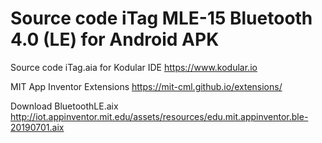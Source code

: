 # Source code iTag MLE-15 Bluetooth 4.0 (LE) for Android APK

Source code iTag.aia for Kodular IDE
https://www.kodular.io

MIT App Inventor Extensions
https://mit-cml.github.io/extensions/

Download BluetoothLE.aix
http://iot.appinventor.mit.edu/assets/resources/edu.mit.appinventor.ble-20190701.aix

